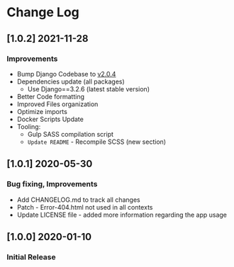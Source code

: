 # Change Log

## [1.0.2] 2021-11-28
### Improvements

- Bump Django Codebase to [v2.0.4](https://github.com/app-generator/boilerplate-code-django-dashboard/releases)
- Dependencies update (all packages)
  - Use Django==3.2.6 (latest stable version)
- Better Code formatting
- Improved Files organization
- Optimize imports
- Docker Scripts Update 
- Tooling:
  - Gulp SASS compilation script   
  - `Update README` - Recompile SCSS (new section)

## [1.0.1] 2020-05-30
### Bug fixing, Improvements
- Add CHANGELOG.md to track all changes
- Patch - Error-404.html not used in all contexts
- Update LICENSE file - added more information regarding the app usage

## [1.0.0] 2020-01-10
### Initial Release
